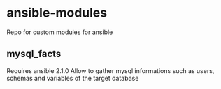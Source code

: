 # ansible-modules
Repo for custom modules for ansible


## mysql_facts
Requires ansible 2.1.0
Allow to gather mysql informations such as users, schemas and variables of the target database
